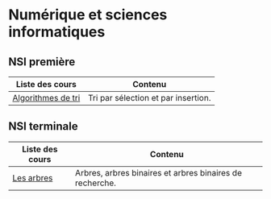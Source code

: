# Numérique et sciences informatiques

## NSI première

| Liste des cours                              | Contenu                             |
| -------------------------------------------- | ----------------------------------- |
| [Algorithmes de tri](premiere/tris/index.md) | Tri par sélection et par insertion. |

## NSI terminale

| Liste des cours                         | Contenu                                                  |
| --------------------------------------- | -------------------------------------------------------- |
| [Les arbres](terminale/arbres/index.md) | Arbres, arbres binaires et arbres binaires de recherche. |